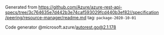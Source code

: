 Generated from https://github.com/Azure/azure-rest-api-specs/tree/3c764635e7d442b3e74caf593029fcd440b3ef82//specification/peering/resource-manager/readme.md tag: `package-2020-10-01`

Code generator @microsoft.azure/autorest.go@2.1.178


